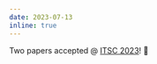 ```yaml
---
date: 2023-07-13
inline: true
---
```


Two papers accepted @ <a href="https://2023.ieee-itsc.org/">ITSC 2023</a>! 🎉 